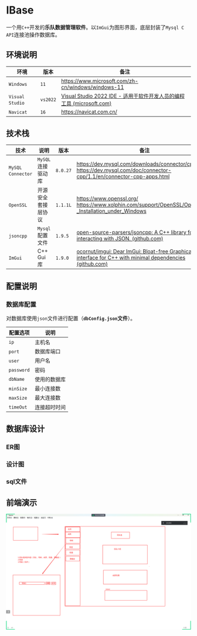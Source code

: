 # IBase
​	一个用`C++`开发的**乐队数据管理软件**。以`ImGui`为图形界面，底层封装了`Mysql C API`连接池操作数据库。

## 环境说明

| 环境            | 版本     | 备注                                                         |
| --------------- | -------- | ------------------------------------------------------------ |
| `Windows`       | `11`     | https://www.microsoft.com/zh-cn/windows/windows-11           |
| `Visual Studio` | `vs2022` | [Visual Studio 2022 IDE - 适用于软件开发人员的编程工具 (microsoft.com)](https://visualstudio.microsoft.com/zh-hans/vs/) |
| `Navicat`       | `16`     | https://navicat.com.cn/                                      |

## 技术栈

| 技术              | 说明               | 版本     | 备注                                                         |
| ----------------- | ------------------ | -------- | ------------------------------------------------------------ |
| `MySQL Connector` | `MySQL`连接驱动库  | `8.0.27` | https://dev.mysql.com/downloads/connector/cpp/ https://dev.mysql.com/doc/connector-cpp/1.1/en/connector-cpp-apps.html |
| `OpenSSL`         | 开源安全套接层协议 | `1.1.1L` | https://www.openssl.org/ https://www.xolphin.com/support/OpenSSL/OpenSSL_-_Installation_under_Windows |
| `jsoncpp`         | `Mysql`配置文件    | `1.9.5`  | [open-source-parsers/jsoncpp: A C++ library for interacting with JSON. (github.com)](https://github.com/open-source-parsers/jsoncpp) |
| `ImGui`           | C++ Gui库          | `1.9.0`  | [ocornut/imgui: Dear ImGui: Bloat-free Graphical User interface for C++ with minimal dependencies (github.com)](https://github.com/ocornut/imgui) |

## 配置说明

### 数据库配置

​	对数据库使用`json`文件进行配置（**`dbConfig.json`文件**）。

| 配置选项   | 说明         |
| ---------- | ------------ |
| `ip`       | 主机名       |
| `port`     | 数据库端口   |
| `user`     | 用户名       |
| `password` | 密码         |
| `dbName`   | 使用的数据库 |
| `minSize`  | 最小连接数   |
| `maxSize`  | 最大连接数   |
| `timeOut`  | 连接超时时间 |

## 数据库设计

### ER图

### 设计图

### sql文件



## 前端演示

![image-20231206224333534](./assets/image-20231206224333534.png)


